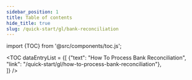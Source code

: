 ```yaml
---
sidebar_position: 1
title: Table of contents
hide_title: true
slug: /quick-start/gl/bank-reconciliation
---
```


import {TOC} from '@src/components/toc.js';

<TOC
dataEntryList = {[
{"text": "How To Process Bank Reconciliation", "link": "/quick-start/gl/how-to-process-bank-reconciliation"},  
]}
/>
